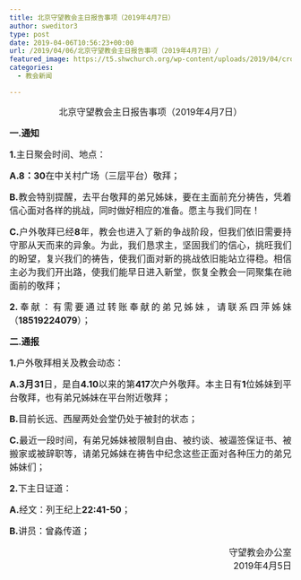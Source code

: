 ```yaml
---
title: 北京守望教会主日报告事项（2019年4月7日）
author: sweditor3
type: post
date: 2019-04-06T10:56:23+00:00
url: /2019/04/06/北京守望教会主日报告事项（2019年4月7日）/
featured_image: https://t5.shwchurch.org/wp-content/uploads/2019/04/cross-671379_1280-1000x288.jpg
categories:
  - 教会新闻

---
```

<p style="text-align: center;">
  <span style="font-size: 12pt;">北京守望教会主日报告事项（2019年4月7日）<!--more--></span>
</p>

<p style="text-align: justify;">
  <span style="font-size: 12pt;"><strong>一.通知</strong></span>
</p>

<p style="text-align: justify;">
  <span style="font-size: 12pt;"><strong>1.</strong>主日聚会时间、地点：</span>
</p>

<p style="text-align: justify;">
  <span style="font-size: 12pt;"><strong>A.8：30</strong>在中关村广场（三层平台）敬拜；</span>
</p>

<p style="text-align: justify;">
  <span style="font-size: 12pt;"><strong>B.</strong>教会特别提醒，去平台敬拜的弟兄姊妹，要在主面前充分祷告，凭着信心面对各样的挑战，同时做好相应的准备。愿主与我们同在！</span>
</p>

<p style="text-align: justify;">
  <span style="font-size: 12pt;"><strong>C.</strong>户外敬拜已经<strong>8</strong>年，教会也进入了新的争战阶段，但我们依旧需要持守那从天而来的异象。为此，我们恳求主，坚固我们的信心，挑旺我们的盼望，复兴我们的祷告，使我们面对新的挑战依旧能站立得稳。相信主必为我们开出路，使我们能早日进入新堂，恢复全教会一同聚集在祂面前的敬拜；</span>
</p>

<p style="text-align: justify;">
  <span style="font-size: 12pt;"><strong>2.</strong>奉献：有需要通过转账奉献的弟兄姊妹，请联系四萍姊妹（<strong>18519224079</strong>）；</span>
</p>

<p style="text-align: justify;">
  <strong><span style="font-size: 12pt;">二.通报</span></strong>
</p>

<p style="text-align: justify;">
  <span style="font-size: 12pt;"><strong>1.</strong>户外敬拜相关及教会动态：</span>
</p>

<p style="text-align: justify;">
  <span style="font-size: 12pt;"><strong>A.3月31</strong>日，是自<strong>4.10</strong>以来的第<strong>417</strong>次户外敬拜。本主日有<strong>1</strong>位姊妹到平台敬拜，也有弟兄姊妹在平台附近敬拜；</span>
</p>

<p style="text-align: justify;">
  <span style="font-size: 12pt;"><strong>B.</strong>目前长远、西屋两处会堂仍处于被封的状态；</span>
</p>

<p style="text-align: justify;">
  <span style="font-size: 12pt;"><strong>C.</strong>最近一段时间，有弟兄姊妹被限制自由、被约谈、被逼签保证书、被搬家或被辞职等，请弟兄姊妹在祷告中纪念这些正面对各种压力的弟兄姊妹们；</span>
</p>

<p style="text-align: justify;">
  <span style="font-size: 12pt;"><strong>2.</strong>下主日证道：</span>
</p>

<p style="text-align: justify;">
  <span style="font-size: 12pt;"><strong>A.</strong>经文：列王纪上<strong>22:41-50</strong>；</span>
</p>

<p style="text-align: justify;">
  <span style="font-size: 12pt;"><strong>B.</strong>讲员：曾淼传道；</span>
</p>

<p style="text-align: right;">
  <span style="font-size: 12pt;">守望教会办公室</span><br /> <span style="font-size: 12pt;">2019年4月5日</span>
</p>